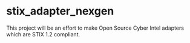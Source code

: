 # stix_adapter_nexgen

This project will be an effort to make Open Source Cyber Intel adapters which are STIX 1.2 compliant. 
